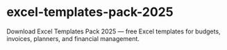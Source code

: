 # excel-templates-pack-2025
Download Excel Templates Pack 2025 — free Excel templates for budgets, invoices, planners, and financial management.
